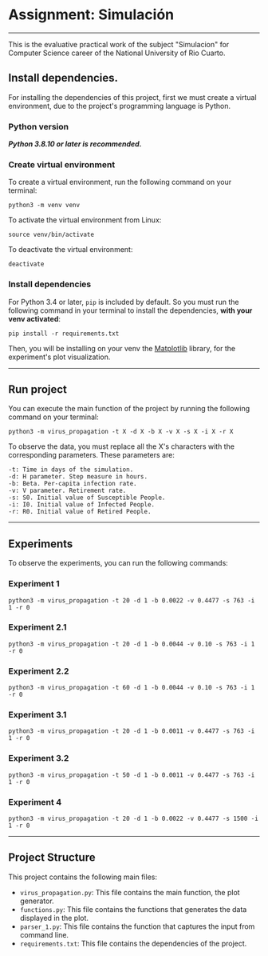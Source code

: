 # Assignment: Simulación
---
This is the evaluative practical work of the subject "Simulacion" for Computer Science career of the National University of Rio Cuarto.

## Install dependencies.

For installing the dependencies of this project, first we must create a virtual environment, due to the project's programming language is Python.

### Python version

***Python 3.8.10 or later is recommended.***

### Create virtual environment

To create a virtual environment, run the following command on your terminal:

```
python3 -m venv venv
```

To activate the virtual environment from Linux:
```
source venv/bin/activate
```

To deactivate the virtual environment:
```
deactivate
```

### Install dependencies

For Python 3.4 or later, ```pip``` is included by default. So you must run the following command in your terminal to install the dependencies, **with your venv activated**:

```
pip install -r requirements.txt
```

Then, you will be installing on your venv the [Matplotlib](https://matplotlib.org/) library, for the experiment's plot visualization.

---

## Run project

You can execute the main function of the project by running the following command on your terminal:

```
python3 -m virus_propagation -t X -d X -b X -v X -s X -i X -r X  
```

To observe the data, you must replace all the X's characters with the corresponding parameters. These parameters are:

```
-t: Time in days of the simulation.
-d: H parameter. Step measure in hours.
-b: Beta. Per-capita infection rate.
-v: V parameter. Retirement rate.
-s: S0. Initial value of Susceptible People.
-i: I0. Initial value of Infected People.
-r: R0. Initial value of Retired People.
```
---
## Experiments

To observe the experiments, you can run the following commands: 

### Experiment 1

```
python3 -m virus_propagation -t 20 -d 1 -b 0.0022 -v 0.4477 -s 763 -i 1 -r 0
```

### Experiment 2.1

```
python3 -m virus_propagation -t 20 -d 1 -b 0.0044 -v 0.10 -s 763 -i 1 -r 0
```

### Experiment 2.2

```
python3 -m virus_propagation -t 60 -d 1 -b 0.0044 -v 0.10 -s 763 -i 1 -r 0
```

### Experiment 3.1

```
python3 -m virus_propagation -t 20 -d 1 -b 0.0011 -v 0.4477 -s 763 -i 1 -r 0
```

### Experiment 3.2

```
python3 -m virus_propagation -t 50 -d 1 -b 0.0011 -v 0.4477 -s 763 -i 1 -r 0
```

### Experiment 4

```
python3 -m virus_propagation -t 20 -d 1 -b 0.0022 -v 0.4477 -s 1500 -i 1 -r 0
```

---

## Project Structure

This project contains the following main files:

- `virus_propagation.py`: This file contains the main function, the plot generator.
- `functions.py`: This file contains the functions that generates the data displayed in the plot.
- `parser_1.py`: This file contains the function that captures the input from command line.
- `requirements.txt`: This file contains the dependencies of the project.
